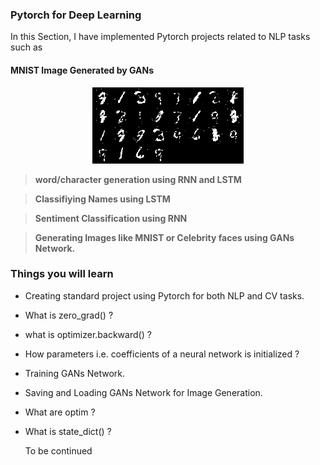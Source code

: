 ### Pytorch for Deep Learning 

In this Section, I have implemented Pytorch projects related to NLP tasks such as 

#### MNIST Image Generated by GANs
<p align="center">
   <img src=Image_generated.png>
</p>

 > **word/character generation using RNN and LSTM**
 
 > **Classifiying Names using LSTM** 
 
 > **Sentiment Classification using RNN**
 
 > **Generating Images like MNIST or Celebrity faces using GANs Network.**

### Things you will learn

* Creating standard project using Pytorch for both NLP and CV tasks.
* What is zero_grad() ?
* what is optimizer.backward() ?
* How parameters i.e. coefficients of a neural network is initialized ?
* Training GANs Network.
* Saving and Loading GANs Network for Image Generation.
* What are optim ?
* What is state_dict() ?

     To be continued
